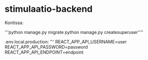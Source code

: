 # stimulaatio-backend
Kontissa:

'''python manage.py migrate
python manage.py createsuperuser''''

.env.local.production:
'''
REACT_APP_API_USERNAME=user
REACT_APP_API_PASSWORD=password
REACT_APP_API_ENDPOINT=endpoint
